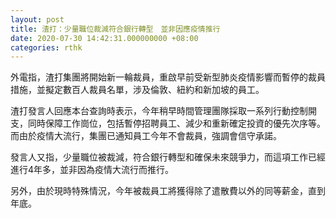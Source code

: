 ```yaml
---
layout: post
title: 渣打：少量職位裁減符合銀行轉型　並非因應疫情推行
date: 2020-07-30 14:42:31.000000000 +08:00
categories: rthk
---
```


外電指，渣打集團將開始新一輪裁員，重啟早前受新型肺炎疫情影響而暫停的裁員措施，並擬定數百人裁員名單，涉及倫敦、紐約和新加坡的員工。

渣打發言人回應本台查詢時表示，今年稍早時間管理團隊採取一系列行動控制開支，同時保障工作崗位，包括暫停招聘員工、減少和重新確定投資的優先次序等。而由於疫情大流行，集團已通知員工今年不會裁員，強調會信守承諾。

發言人又指，少量職位被裁減，符合銀行轉型和確保未來競爭力，而這項工作已經進行4年多，並非因為疫情大流行而推行。

另外，由於現時特殊情況，今年被裁員工將獲得除了遣散費以外的同等薪金，直到年底。
